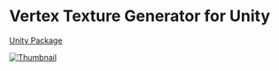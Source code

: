 # Vertex Texture Generator for Unity

[Unity Package](VertexAnimator.unitypackage)

[![Thumbnail](https://i.vimeocdn.com/video/556962604_640.jpg)](https://vimeo.com/156044560)
